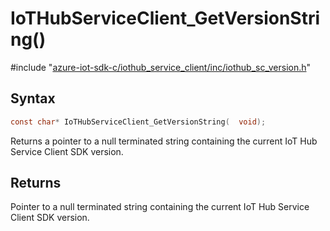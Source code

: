 # IoTHubServiceClient_GetVersionString()

\#include "[azure-iot-sdk-c/iothub_service_client/inc/iothub_sc_version.h](../iot-c-ref-iothub-sc-version-h.md)"  

## Syntax

```C
const char* IoTHubServiceClient_GetVersionString(  void);
```

Returns a pointer to a null terminated string containing the current IoT Hub Service Client SDK version.

## Returns
Pointer to a null terminated string containing the current IoT Hub Service Client SDK version.

